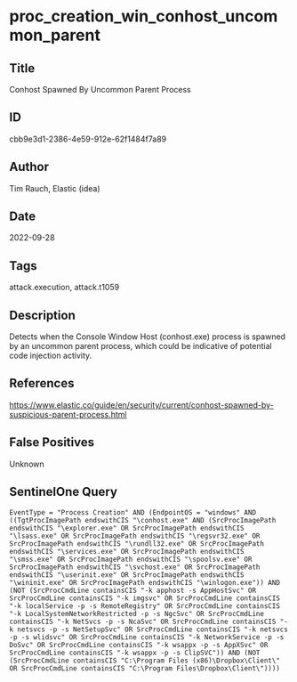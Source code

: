 # proc_creation_win_conhost_uncommon_parent

## Title
Conhost Spawned By Uncommon Parent Process

## ID
cbb9e3d1-2386-4e59-912e-62f1484f7a89

## Author
Tim Rauch, Elastic (idea)

## Date
2022-09-28

## Tags
attack.execution, attack.t1059

## Description
Detects when the Console Window Host (conhost.exe) process is spawned by an uncommon parent process, which could be indicative of potential code injection activity.

## References
https://www.elastic.co/guide/en/security/current/conhost-spawned-by-suspicious-parent-process.html

## False Positives
Unknown

## SentinelOne Query
```
EventType = "Process Creation" AND (EndpointOS = "windows" AND ((TgtProcImagePath endswithCIS "\conhost.exe" AND (SrcProcImagePath endswithCIS "\explorer.exe" OR SrcProcImagePath endswithCIS "\lsass.exe" OR SrcProcImagePath endswithCIS "\regsvr32.exe" OR SrcProcImagePath endswithCIS "\rundll32.exe" OR SrcProcImagePath endswithCIS "\services.exe" OR SrcProcImagePath endswithCIS "\smss.exe" OR SrcProcImagePath endswithCIS "\spoolsv.exe" OR SrcProcImagePath endswithCIS "\svchost.exe" OR SrcProcImagePath endswithCIS "\userinit.exe" OR SrcProcImagePath endswithCIS "\wininit.exe" OR SrcProcImagePath endswithCIS "\winlogon.exe")) AND (NOT (SrcProcCmdLine containsCIS "-k apphost -s AppHostSvc" OR SrcProcCmdLine containsCIS "-k imgsvc" OR SrcProcCmdLine containsCIS "-k localService -p -s RemoteRegistry" OR SrcProcCmdLine containsCIS "-k LocalSystemNetworkRestricted -p -s NgcSvc" OR SrcProcCmdLine containsCIS "-k NetSvcs -p -s NcaSvc" OR SrcProcCmdLine containsCIS "-k netsvcs -p -s NetSetupSvc" OR SrcProcCmdLine containsCIS "-k netsvcs -p -s wlidsvc" OR SrcProcCmdLine containsCIS "-k NetworkService -p -s DoSvc" OR SrcProcCmdLine containsCIS "-k wsappx -p -s AppXSvc" OR SrcProcCmdLine containsCIS "-k wsappx -p -s ClipSVC")) AND (NOT (SrcProcCmdLine containsCIS "C:\Program Files (x86)\Dropbox\Client\" OR SrcProcCmdLine containsCIS "C:\Program Files\Dropbox\Client\"))))

```